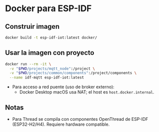 # Docker para ESP-IDF

## Construir imagen
```bash
docker build -t esp-idf-iot:latest docker/
```

## Usar la imagen con proyecto
```bash
docker run --rm -it \
  -v "$PWD/projects/mqtt_node":/project \
  -v "$PWD/projects/common/components":/project/components \
  --name idf-mqtt esp-idf-iot:latest
```

- Para acceso a red puente (uso de broker externo):
  - Docker Desktop macOS usa NAT; el host es `host.docker.internal`.

## Notas
- Para Thread se compila con componentes OpenThread de ESP-IDF (ESP32-H2/H4). Requiere hardware compatible.
